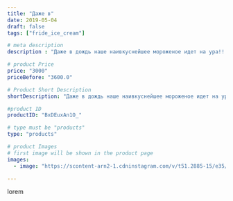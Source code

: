 ```yaml
---
title: "Даже в"
date: 2019-05-04
draft: false
tags: ["fride_ice_cream"]

# meta description
description : "Даже в дождь наше наивкуснейшее мороженое идет на ура!!!"

# product Price
price: "3000"
priceBefore: "3600.0"

# Product Short Description
shortDescription: "Даже в дождь наше наивкуснейшее мороженое идет на ура!!!"

#product ID
productID: "BxDEuxAn1O_"

# type must be "products"
type: "products"

# product Images
# first image will be shown in the product page
images:
  - image: "https://scontent-arn2-1.cdninstagram.com/v/t51.2885-15/e35/57487977_138827357277994_1846083998848198894_n.jpg?se=7&tp=1&_nc_ht=scontent-arn2-1.cdninstagram.com&_nc_cat=110&_nc_ohc=6LVwwHVQi9gAX-aVnmz&ccb=7-4&oh=50d41b50819e84d5e877ab07055ae50c&oe=608422FD&ig_cache_key=MjAzNjQ5MjI2MjQwNzM2MTQ3MQ%3D%3D.2-ccb7-4"

---
```

lorem
